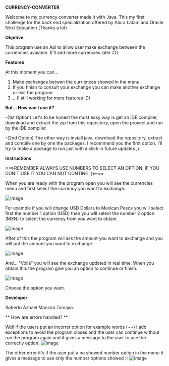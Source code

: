 **CURRENCY-CONVERTER**


Welcome to my currency converter made it with Java. This my first challenge for the back end specialization 
offered by Alura Latam and Oracle Next Education (Thanks a lot)


**Objetive**


This program use an Api to allow user make exchange between the curriencies
avaiable. (I'll add more currencies later :D).


**Features**


At this moment you can...
1. Make exchanges betwen the curriences showed in the menu.
2. If you finish to consult your exchange you can make another exchange or exit the program.
3. ...(I still working for more features :D)

   
**But... How can I use it?**


-(1st Option) Let's to be honest the most easy way is get an IDE compiler, download and extract the zip from this repository, open the proyect and run by the IDE compiler.


-(2nd Option) The other way is install java, download the repository, extract and compile one by one the packages.
I recommend you the first option. I'll try to make a package to run just with a click in future updates ;).


**Instructions**

===>REMEMBER ALWAYS USE NUMBERS TO SELECT AN OPTION. IF YOU DON'T USE IT YOU CAN NOT CONTINE :(<====


When you are ready with the program open you will see the currencies menu and first select the currency you want to exchange. 


![image](https://github.com/AzhaelMz/Currency-Converter/assets/158383050/cf6410fb-e339-4f71-b0d9-13116230d569)


For example if you will change USD Dollars to Mexican Pesos you will select first the number 1 option (USD) then you will select the
number 2 option (MXN)  to select the currency from you want to obtain.


![image](https://github.com/AzhaelMz/Currency-Converter/assets/158383050/a5e5594b-97c7-4ffb-8eb4-c89bfe480bab)



After of this the program will ask the amount you want to exchange and you will put the amount you want to exchange.


![image](https://github.com/AzhaelMz/Currency-Converter/assets/158383050/e9e4a479-7158-45bc-b438-2f38925d18a4)



And... "Voilá" you will see the exchange updated in real time. When you obtain this the program give you an option to continue or finish.


![image](https://github.com/AzhaelMz/Currency-Converter/assets/158383050/68253d9e-7df7-49d9-aa82-d3e3a43ec501)


Choose the option you want.


**Developer**


Roberto Azhael Manzon Tamayo.


** How are errors handled?  **


Well if the users put an incorret option for example words (¬¬) i add exceptions to avoid the program closes and the user can 
continue without run the program again and it gives a message to the user to use the correctly option.
![image](https://github.com/AzhaelMz/Currency-Converter/assets/158383050/fa4f38f5-887b-40c8-a526-f1628dc7f9e2)


The other error it's if the user put a no showed number option in the menu it gives a message to use only the number options showed :)
![image](https://github.com/AzhaelMz/Currency-Converter/assets/158383050/01956a58-2345-4e8f-a49a-6808b979790a)




